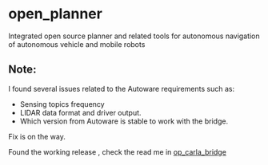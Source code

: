 # open_planner
Integrated open source planner and related tools for autonomous navigation of autonomous vehicle and mobile robots

## Note: 
I found several issues related to the Autoware requirements such as:

- Sensing topics frequency
- LIDAR data format and driver output.
- Which version from Autoware is stable to work with the bridge.

Fix is on the way. 

Found the working release , check the read me in [op_carla_bridge](https://github.com/ZATiTech/open_planner/tree/humble/op_carla_bridge)
